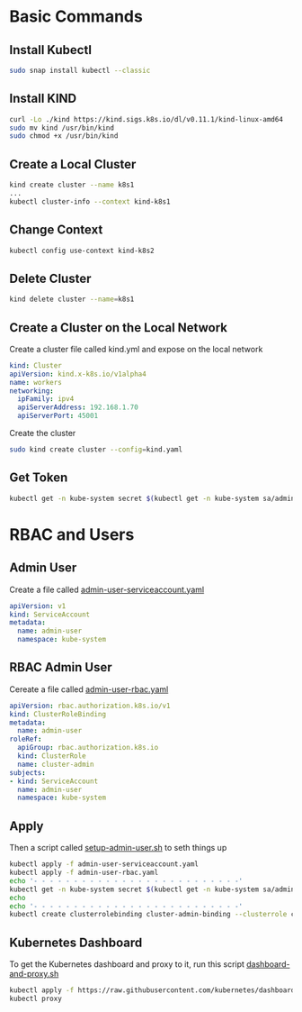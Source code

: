 

# Basic Commands

## Install Kubectl

```bash
sudo snap install kubectl --classic
```

## Install KIND

```bash
curl -Lo ./kind https://kind.sigs.k8s.io/dl/v0.11.1/kind-linux-amd64
sudo mv kind /usr/bin/kind
sudo chmod +x /usr/bin/kind
```

## Create a Local Cluster

```bash
kind create cluster --name k8s1
...
kubectl cluster-info --context kind-k8s1
```

## Change Context

```bash
kubectl config use-context kind-k8s2
```

## Delete Cluster

```bash
kind delete cluster --name=k8s1
```

## Create a Cluster on the Local Network

Create a cluster file called kind.yml and expose on the local network

```yaml
kind: Cluster
apiVersion: kind.x-k8s.io/v1alpha4
name: workers
networking:
  ipFamily: ipv4
  apiServerAddress: 192.168.1.70
  apiServerPort: 45001
```

Create the cluster

```bash
sudo kind create cluster --config=kind.yaml
```

## Get Token

```bash
kubectl get -n kube-system secret $(kubectl get -n kube-system sa/admin-user -o jsonpath="{.secrets[0].name}") -o go-template="{{.data.token | base64decode}}"
```

# RBAC and Users

## Admin User

Create a file called [admin-user-serviceaccount.yaml](./assets/admin-user-serviceaccount.yaml)

```yaml
apiVersion: v1
kind: ServiceAccount
metadata:
  name: admin-user
  namespace: kube-system
```

## RBAC Admin User

Cereate a file called [admin-user-rbac.yaml](./assets/admin-user-rbac.yaml)

```yaml
apiVersion: rbac.authorization.k8s.io/v1
kind: ClusterRoleBinding
metadata:
  name: admin-user
roleRef:
  apiGroup: rbac.authorization.k8s.io
  kind: ClusterRole
  name: cluster-admin
subjects:
- kind: ServiceAccount
  name: admin-user
  namespace: kube-system
```

## Apply

Then a script called [setup-admin-user.sh](./assets/setup-admin-user.sh) to seth things up

```bash
kubectl apply -f admin-user-serviceaccount.yaml
kubectl apply -f admin-user-rbac.yaml
echo '- - - - - - - - - - - - - - - - - - - - - - - - - -'
kubectl get -n kube-system secret $(kubectl get -n kube-system sa/admin-user -o jsonpath="{.secrets[0].name}") -o go-template="{{.data.token | base64decode}}" | tee token.txt
echo
echo '- - - - - - - - - - - - - - - - - - - - - - - - - -'
kubectl create clusterrolebinding cluster-admin-binding --clusterrole cluster-admin --user admin-user
```

## Kubernetes Dashboard

To get the Kubernetes dashboard and proxy to it, run this script [dashboard-and-proxy.sh](./assets/dashboard-and-proxy.sh)

```bash
kubectl apply -f https://raw.githubusercontent.com/kubernetes/dashboard/v2.3.1/aio/deploy/recommended.yaml
kubectl proxy
```